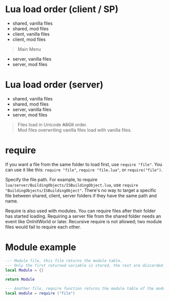 # Lua load order (client / SP)
- shared, vanilla files
- shared, mod files
- client, vanilla files
- client, mod files
> Main Menu
- server, vanilla files
- server, mod files

# Lua load order (server)
- shared, vanilla files
- shared, mod files
- server, vanilla files
- server, mod files

> Files load in Unicode ~~ASCII~~ order.  
> Mod files overwriting vanilla files load with vanilla files.

# require
If you want a file from the same folder to load first, use `require "file"`. You can use it like this: `require "file"`, `require "file.lua"`, or `require("file")`.

Specify the file path. For example, to require `lua/server/BuildingObjects/ISBuildingObject.lua`, use `require "BuildingObjects/ISBuildingObject"`. There's no way to target a specific file between shared, client, server folders if they have the same path and name.

Require is also used with modules. You can require files after their folder has started loading. Requiring a server file from the shared folder needs an event like OnInitWorld or later. Recursive require is not allowed; two module files would fail to require each other.

# Module example
```lua
--- Module file, this file returns the module table.
--- Only the first returned variable is stored, the rest are discarded.
local Module = {}
-- ...
return Module
```
```lua
--- Another file, require function returns the module table of the module file.
local module = require ("file")
```
